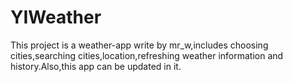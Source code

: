 # YIWeather
This project is a weather-app write by mr_w,includes choosing cities,searching cities,location,refreshing weather information and history.Also,this app can be updated in it.
